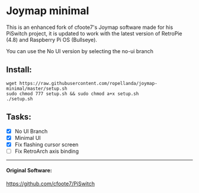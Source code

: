 # Joymap minimal
This is an enhanced fork of cfoote7's Joymap software made for his PiSwitch project, it is updated to work with the latest version of RetroPie (4.8) and Raspberry Pi OS (Bullseye).

You can use the No UI version by selecting the no-ui branch

## Install:
```
wget https://raw.githubusercontent.com/ropellanda/joymap-minimal/master/setup.sh
sudo chmod 777 setup.sh && sudo chmod a+x setup.sh
./setup.sh
```
## Tasks:
- [x] No UI Branch
- [x] Minimal UI
- [x] Fix flashing cursor screen
- [ ] Fix RetroArch axis binding

---
#### Original Software:
https://github.com/cfoote7/PiSwitch
